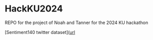 # HackKU2024
REPO for the project of Noah and Tanner for the 2024 KU hackathon

[Sentiment140 twitter dataset]([url](https://www.kaggle.com/datasets/kazanova/sentiment140)
